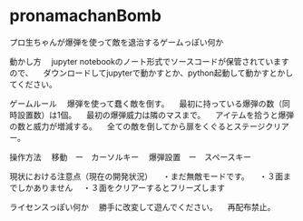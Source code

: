 # pronamachanBomb
プロ生ちゃんが爆弾を使って敵を退治するゲームっぽい何か

動かし方
　jupyter notebookのノート形式でソースコードが保管されていますので、
　ダウンロードしてjupyterで動かすとか、python起動して動かすとかしてください。
 
ゲームルール
　爆弾を使って蠢く敵を倒す。
　最初に持っている爆弾の数（同時設置数）は1個。
　最初の爆弾威力は隣のマスまで。
　アイテムを拾うと爆弾の数と威力が増減する。
　全ての敵を倒してから扉をくぐるとステージクリアー。
 
操作方法
　移動　ー　カーソルキー
　爆弾設置　ー　スペースキー

現状における注意点（現在の開発状況）
　・まだ無敵モードです。
　・３面までしかありません
　・３面をクリアーするとフリーズします

ライセンスっぽい何か
　勝手に改変して遊んでください。
　再配布禁止。
